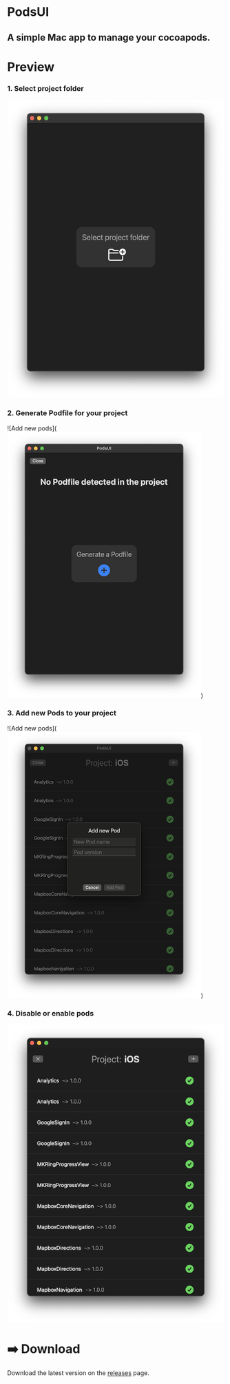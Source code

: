 # PodsUI
## A simple Mac app to manage your cocoapods.

# Preview

### 1. Select project folder
![Select Project folder](https://github.com/RomanEsin/PodsUI/blob/main/openfile.png)

### 2. Generate Podfile for your project
![Add new pods](![Select Project foler](https://github.com/RomanEsin/PodsUI/blob/main/generate.png))

### 3. Add new Pods to your project
![Add new pods](![Select Project foler](https://github.com/RomanEsin/PodsUI/blob/main/addpod.png))

### 4. Disable or enable pods
![Opened project](https://github.com/RomanEsin/PodsUI/blob/main/project.png)
 
# ➡️ Download

Download the latest version on the [releases](https://github.com/RomanEsin/PodsUI/releases) page.
